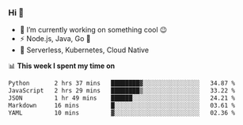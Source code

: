 ### Hi 👋

<!--
**nodejh/nodejh** is a ✨ _special_ ✨ repository because its `README.md` (this file) appears on your GitHub profile.

Here are some ideas to get you started:

- 🔭 I’m currently working on ...
- 🌱 I’m currently learning ...
- 👯 I’m looking to collaborate on ...
- 🤔 I’m looking for help with ...
- 💬 Ask me about ...
- 📫 How to reach me: ...
- 😄 Pronouns: ...
- ⚡ Fun fact: ...
-->

- 🔭 I’m currently working on something cool :wink:
- ⚡ Node.js, Java, Go :thought_balloon:
- 🤖 Serverless, Kubernetes, Cloud Native

📊 **This week I spent my time on**

<!--START_SECTION:waka-->

```txt
Python       2 hrs 37 mins   ████████▓░░░░░░░░░░░░░░░░   34.87 %
JavaScript   2 hrs 29 mins   ████████▒░░░░░░░░░░░░░░░░   33.22 %
JSON         1 hr 49 mins    ██████░░░░░░░░░░░░░░░░░░░   24.21 %
Markdown     16 mins         █░░░░░░░░░░░░░░░░░░░░░░░░   03.61 %
YAML         10 mins         ▓░░░░░░░░░░░░░░░░░░░░░░░░   02.36 %
```

<!--END_SECTION:waka-->


<!--
:traffic_light: **Visitors**

![visitors](https://visitor-badge.glitch.me/badge?page_id=nodejh.nodejh)
-->
